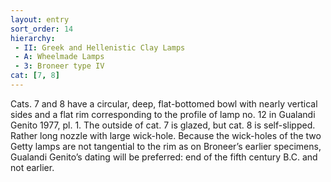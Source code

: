 ```yaml
---
layout: entry
sort_order: 14
hierarchy:
 - II: Greek and Hellenistic Clay Lamps
 - A: Wheelmade Lamps
 - 3: Broneer type IV
cat: [7, 8]
---
```


Cats. 7 and 8 have a circular, deep, flat-bottomed bowl with nearly vertical sides and a flat rim corresponding to the profile of lamp no. 12 in Gualandi Genito 1977, pl. 1. The outside of cat. 7 is glazed, but cat. 8 is self-slipped. Rather long nozzle with large wick-hole. Because the wick-holes of the two Getty lamps are not tangential to the rim as on Broneer’s earlier specimens, Gualandi Genito’s dating will be preferred: end of the fifth century B.C. and not earlier.
